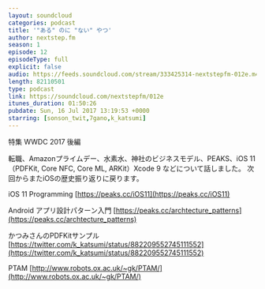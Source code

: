 ```yaml
---
layout: soundcloud
categories: podcast
title: '"ある" のに "ない" やつ'
author: nextstep.fm
season: 1
episode: 12
episodeType: full
explicit: false
audio: https://feeds.soundcloud.com/stream/333425314-nextstepfm-012e.m4a
length: 82110501
type: podcast
link: https://soundcloud.com/nextstepfm/012e
itunes_duration: 01:50:26
pubdate: Sun, 16 Jul 2017 13:19:53 +0000
starring: [sonson_twit,7gano,k_katsumi]
---
```


特集 WWDC 2017 後編

転職、Amazonプライムデー、水素水、神社のビジネスモデル、PEAKS、iOS 11（PDFKit, Core NFC, Core ML, ARKit）Xcode 9 などについて話しました。
次回からまたiOSの歴史振り返りに戻ります。

iOS 11 Programming
[https://peaks.cc/iOS11](https://peaks.cc/iOS11)


Android アプリ設計パターン入門
[https://peaks.cc/archtecture_patterns](https://peaks.cc/archtecture_patterns)


かつみさんのPDFKitサンプル
[https://twitter.com/k_katsumi/status/882209552745111552](https://twitter.com/k_katsumi/status/882209552745111552)


PTAM
[http://www.robots.ox.ac.uk/~gk/PTAM/](http://www.robots.ox.ac.uk/~gk/PTAM/)
